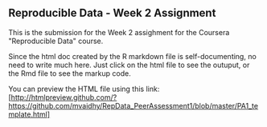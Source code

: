 ## Reproducible Data - Week 2 Assignment

This is the submission for the Week 2 assighment for the Coursera "Reproducible Data" course.

Since the html doc created by the R markdown file is self-documenting, no need to write much here. Just click on the html file to see the outuput, or the Rmd file to see the markup code.

You can preview the HTML file using this link:
[http://htmlpreview.github.com/?https://github.com/mvaidhy/RepData_PeerAssessment1/blob/master/PA1_template.html]
